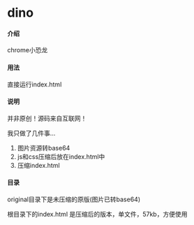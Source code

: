 # dino

#### 介绍
chrome小恐龙

#### 用法
直接运行index.html

#### 说明
并非原创！源码来自互联网！

我只做了几件事...
1. 图片资源转base64
2. js和css压缩后放在index.html中
3. 压缩index.html

#### 目录
original目录下是未压缩的原版(图片已转base64)

根目录下的index.html 是压缩后的版本，单文件，57kb，方便使用
